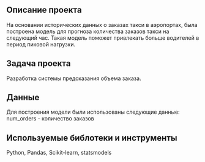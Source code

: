 ## Описание проекта
На основании исторических данных о заказах такси в аэропортах, была построена модель для прогноза количества заказов такси на следующий час. Такая модель поможет привлекать больше водителей в период пиковой нагрузки.
## Задача проекта
Разработка системы предсказания объема заказа.
## Данные
Для построения модели были использованы следующие данные: 
num_orders - количество заказов  
## Используемые библотеки и инструменты
Python, Pandas, Scikit-learn, statsmodels


